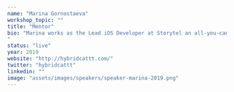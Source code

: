 ```yaml
---
name: "Marina Gornostaeva"
workshop_topic: ""
title: "Mentor"
bio: "Marina works as the Lead iOS Developer at Storytel an all-you-can eat book subscription service. She's been professionally making iOS apps since before ARC. Some of her passions are great user experience and high quality code. She loves teaching, speaking at meetups, writing, contributing to OSS and following Swift Evolution. And is also a co-organiser at CopenhagenCocoa. She will beat you at table tennis :)  
"
status: "live"
year: 2019
website: "http://hybridcattt.com/"
twitter: "hybridcattt"
linkedin: ""
image: "assets/images/speakers/speaker-marina-2019.png"
---
```


